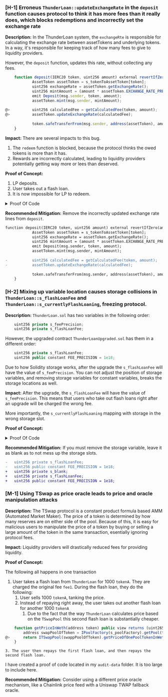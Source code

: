 ### [H-1] Erroneus `ThunderLoan::updateExchangeRate` in the `deposit` function causes protocol to think it has more fees than it really does, which blocks redemptions and incorrectly set the exchange rate

**Description:** In the ThunderLoan system, the `exchangeRte` is responsible for calculating the exchange rate between assetTokens and underlying tokens. In a way, it's responsible for keeping track of how many fees to give to liquidity providers.

However, the `deposit` function, updates this rate, without collecting any fees.

```javascript
    function deposit(IERC20 token, uint256 amount) external revertIfZero(amount) revertIfNotAllowedToken(token) {
            AssetToken assetToken = s_tokenToAssetToken[token];
            uint256 exchangeRate = assetToken.getExchangeRate();
            uint256 mintAmount = (amount * assetToken.EXCHANGE_RATE_PRECISION()) / exchangeRate;
            emit Deposit(msg.sender, token, amount);
            assetToken.mint(msg.sender, mintAmount);
            
@>          uint256 calculatedFee = getCalculatedFee(token, amount);
@>          assetToken.updateExchangeRate(calculatedFee);
            
            token.safeTransferFrom(msg.sender, address(assetToken), amount);
    }
```

**Impact:** There are several impacts to this bug.

1. The `redeem` function is blocked, because the protocol thinks the owed tokens is more than it has.
2. Rewards are incorrectly calculated, leading to liquidity providers potentially getting way more or lees than deserved.

**Proof of Concept:**

1. LP deposits.
2. User takes out a flash loan.
3. It is now impossible for LP to redeem.

<details>
<summary>Proof Of Code</summary>

Place the following into `ThunderLoanTest.t.sol`

```javascript
    function testReedemAfterLoan() public setAllowedToken hasDeposits {
        uint256 amountToBorrow = AMOUNT * 10;
        uint256 calculatedFee = thunderLoan.getCalculatedFee(tokenA, amountToBorrow);

        vm.startPrank(user);
        tokenA.mint(address(mockFlashLoanReceiver), calculatedFee);
        thunderLoan.flashloan(address(mockFlashLoanReceiver), tokenA, amountToBorrow, "");
        vm.stopPrank();

        uint256 amountToReedem = type(uint256).max;
        vm.startPrank(liquidityProvider);
        thunderLoan.redeem(tokenA, amountToReedem);
    }
```

</details>

**Recommended Mitigation:** Remove the incorrectly updated exchange rate lines from `deposit`.

```diff
function deposit(IERC20 token, uint256 amount) external revertIfZero(amount) revertIfNotAllowedToken(token) {
            AssetToken assetToken = s_tokenToAssetToken[token];
            uint256 exchangeRate = assetToken.getExchangeRate();
            uint256 mintAmount = (amount * assetToken.EXCHANGE_RATE_PRECISION()) / exchangeRate;
            emit Deposit(msg.sender, token, amount);
            assetToken.mint(msg.sender, mintAmount);
            
-           uint256 calculatedFee = getCalculatedFee(token, amount);
-           assetToken.updateExchangeRate(calculatedFee);
            
            token.safeTransferFrom(msg.sender, address(assetToken), amount);
    }
```

### [H-2] Mixing up variable location causes storage collisions in `ThunderLoan::s_flashLoanFee` and `ThunderLoan::s_currentlyFlashLoaning`, freezing protocol.

**Description:** `ThunderLoan.sol` has two variables in the following order:

```javascript
    uint256 private s_feePrecision; 
    uint256 private s_flashLoanFee; 
```

However, the upgraded contract `ThunderLoanUpgraded.sol` has them in a different order:

```javascript
    uint256 private s_flashLoanFee;
    uint256 public constant FEE_PRECISION = 1e18;
```

Due to how Solidity storage works, after the upgrade the `s_flashLoanFee` will have the value of `s_feePrecision`. You can not adjust the position of storage variables, and removing storage variables for constant variables, breaks the storage locations as well.

**Impact:** After the upgrade, the `s_flashLoanFee` will have the value of `s_feePrecision`. This means that users who take out flash loans right after an upgrade will be charged the wrong fee.

More importantly, the `s_currentlyFlashLoaning` mapping with storage in the wrong storage slot.

**Proof of Concept:**

<details>
<summary>Proof Of Code</summary>

Place the following into `ThunderLoanTest.t.sol`

```javascript
import { ThunderLoanUpgraded } from "../../src/upgradedProtocol/ThunderLoanUpgraded.sol";
.
.
.
function testUpgradeBreaks() public {
    uint256 feeBeforeUpgrade = thunderLoan.getFee();
    vm.startPrank(thunderLoan.owner());
    ThunderLoanUpgraded upgraded = new ThunderLoanUpgraded();
    thunderLoan.upgradeToAndCall(address(upgraded), "");
    uint256 feeAfterUpgrade = thunderLoan.getFee();
    vm.stopPrank();

    console.log("Fee Before: ", feeBeforeUpgrade);
    console.log("Fee After: ", feeAfterUpgrade);

    assert(feeBeforeUpgrade != feeAfterUpgrade);
}
```

You can also see the storage layout difference by running `forge inspect ThunderLoan storage` and `forge inspect ThunderLoanUpgraded storage`

</details>

**Recommended Mitigation:** If you must remove the storage variable, leave it as blank as to not mess up the storage slots.

```diff
-   uint256 private s_flashLoanFee;
-   uint256 public constant FEE_PRECISION = 1e18;
+   uint256 private s_blank;
+   uint256 private s_flashLoanFee;
+   uint256 public constant FEE_PRECISION = 1e18;
```

### [M-1] Using TSwap as price oracle leads to price and oracle manipulation attacks

**Description:** The TSwap protocol is a constant product formula based AMM (Automated Market Maker). The price of a token is determined by how many reserves are on either side of the pool. Because of this, it is easy for malicious users to manipulate the price of a token by buying or selling a large amount of the token in the same transaction, esentially ignoring protocol fees.

**Impact:** Liquidity providers will drastically reduced fees for providing liquidity.

**Proof of Concept:**

The following all happens in one transaction 

1. User takes a flash loan from `ThunderLoan` for 1000 `tokenA`. They are charged the original fee `fee1`. During the flash loan, they do the following:
    1. User sells 1000 `tokenA`, tanking the price.
    2. Instead of repaying right away, the user takes out another flash loan for another 1000 `tokenA`
        1. Due to the fact that the way `ThunderLoan` calculates price based on the `TSwapPool` this second flash loan is substantially cheaper.

```javascript
    function getPriceInWeth(address token) public view returns (uint265) {
        address swapPoolOfToken = IPoolFactory(s_poolFactory).getPool(token);
@>      return ITSwapPool(swappPoolOfToken).getPriceOfOnePoolTokenInWeth();
    }
```

    3. The user then repays the first flash loan, and then repays the second flash loan.

I have created a proof of code located in my `audit-data` folder. It is too large to include here.

**Recommended Mitigation:** Consider using a different price oracle mechanism, like a Chainlink price feed with a Uniswap TWAP fallback oracle.